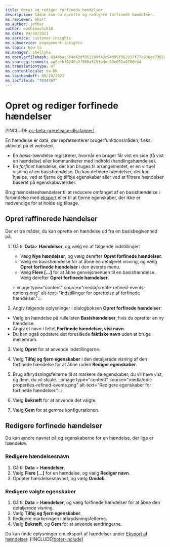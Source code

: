 ```yaml
---
title: Opret og rediger forfinede hændelser
description: Sådan kan du oprette og redigere forfinede hændelser.
ms.reviewer: mhart
ms.author: jefhar
author: mochimochi016
ms.date: 04/30/2021
ms.service: customer-insights
ms.subservice: engagement-insights
ms.topic: how-to
ms.manager: shellyha
ms.openlocfilehash: 0344bac5f4d43df853309f43c94d95f962937f77c936ed7305c5de4a08835f04
ms.sourcegitcommit: aa0cfbf6240a9f560e3131bdec63e051a8786dd4
ms.translationtype: HT
ms.contentlocale: da-DK
ms.lasthandoff: 08/10/2021
ms.locfileid: "7034767"
---
```

# <a name="create-and-modify-refined-events"></a>Opret og rediger forfinede hændelser

[!INCLUDE [cc-beta-prerelease-disclaimer](includes/cc-beta-prerelease-disclaimer.md)]


En hændelse er data, der repræsenterer brugerfunktionsmåden, f.eks. aktivitet på et websted.

- En *basis*-hændelse registrerer, hvornår en bruger får vist en side (få vist en hændelse) eller kommunikerer med indhold (handlingshændelse).
- En *forfinet* hændelse, der kan bruges til arrangementet, er en virtuel visning af en basishændelse. Du kan definere hændelser, der kan hjælpe, ved at fjerne og tilføje egenskaber eller ved at filtrere hændelser baseret på egenskabsværdier.

Brug hændelseshændelser til at reducere omfanget af en basishændelse i forbindelse med [eksport](export-events.md) eller til at fjerne egenskaber, der ikke er nødvendige for at holde sig tilbage.

## <a name="create-refined-events"></a>Opret raffinerede hændelser

Der er tre måder, du kan oprette en hændelse ud fra en basisbegivenhed på. 

1. Gå til **Data**> **Hændelser**, og vælg en af følgende indstillinger:
    - Vælg **Nye hændelser**, og vælg derefter **Opret forfinede hændelser**.
    - Vælg en basishændelse for at åbne en detaljeret visning, og vælg **Opret forfinede hændelser** i den øverste menu.
    - Vælg **Flere [...]** for at åbne genvejsmenuen til en basishændelse. Vælg derefter **Opret forfinede hændelser**.
    
    :::image type="content" source="media/create-refined-events-options.png" alt-text="Indstillinger for oprettelse af forfinede hændelser.":::

1. Angiv følgende oplysninger i dialogboksen **Opret forfinede hændelser**:

- Vælg en hændelse på rullelisten **Basishændelser**, hvis du opretter en ny hændelse.
- Angiv et navn i feltet **Forfinede hændelser, vist navn**.
- Du kan også opdatere det foreslåede **faktiske navn** uden at bruge mellemrum.

3. Vælg **Opret** for at anvende indstillingerne.

1. Vælg **Tilføj og fjern egenskaber** i den detaljerede visning af den forfinede hændelse for at åbne ruden **Rediger egenskaber**. 

1. Brug afkrydsningsfelterne til at markere de egenskaber, du vil have vist, og dem, du vil skjule. 
   :::image type="content" source="media/edit-properties-refined-events.png" alt-text="Redigere egenskaber for forfinede hændelser.":::

1. Vælg **Bekræft** for at anvende det valgte.

1. Vælg **Gem** for at gemme konfigurationen.

## <a name="edit-refined-events"></a>Redigere forfinede hændelser

Du kan ændre navnet på og egenskaberne for en hændelse, der lige er hændelse.

### <a name="edit-event-name"></a>Redigere hændelsesnavn

1. Gå til **Data** > **Hændelser**. 
1. Vælg **Flere [...]** for en hændelse, og vælg **Rediger navn**.
1. Opdater hændelsesnavnet, og vælg **Omdøb**.

### <a name="edit-selected-properties"></a>Redigere valgte egenskaber

1. Gå til **Data** > **Hændelser**, og vælg forfinede hændelser for at åbne den detaljerede visning.
1. Vælg **Tilføj og fjern egenskaber**. 
1. Redigere markeringen i afkrydsningsfelterne.
1. Vælg **Bekræft**, og **Gem** for at anvende ændringerne.

Du kan finde oplysninger om eksport af hændelser under [Eksport af hændelser](export-events.md).
[!INCLUDE[footer-include](../includes/footer-banner.md)]
